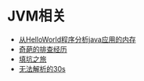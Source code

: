 # JVM相关

- [从HelloWorld程序分析java应用的内存](https://github.com/wbear1/jvm_blog/blob/master/src/memory.md)
- [奇葩的排查经历](https://github.com/wbear1/jvm_blog/blob/master/src/strange.md)
- [填坑之旅](https://github.com/wbear1/jvm_blog/blob/master/src/sad.md)
- [无法解析的30s](https://github.com/wbear1/jvm_blog/blob/master/src/30s.md)
